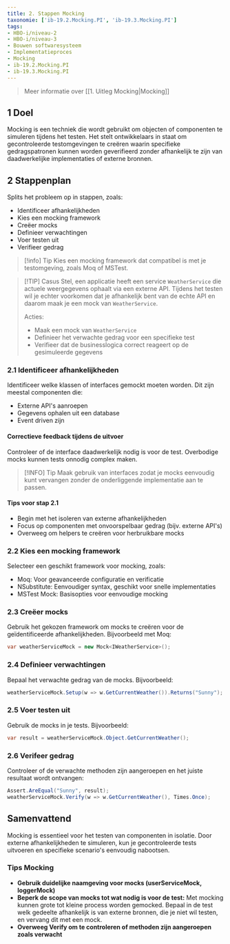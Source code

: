 ```yaml
---
title: 2. Stappen Mocking
taxonomie: ['ib-19.2.Mocking.PI', 'ib-19.3.Mocking.PI']
tags:
- HBO-i/niveau-2
- HBO-i/niveau-3
- Bouwen softwaresysteem
- Implementatieproces
- Mocking
- ib-19.2.Mocking.PI
- ib-19.3.Mocking.PI
---
```


> Meer informatie over [[1. Uitleg Mocking|Mocking]]

## 1 Doel
Mocking is een techniek die wordt gebruikt om objecten of componenten te simuleren tijdens het testen. Het stelt ontwikkelaars in staat om gecontroleerde testomgevingen te creëren waarin specifieke gedragspatronen kunnen worden geverifieerd zonder afhankelijk te zijn van daadwerkelijke implementaties of externe bronnen.

## 2 Stappenplan
Splits het probleem op in stappen, zoals:
- Identificeer afhankelijkheden
- Kies een mocking framework
- Creëer mocks
- Definieer verwachtingen
- Voer testen uit
- Verifieer gedrag

> [!info] Tip
> Kies een mocking framework dat compatibel is met je testomgeving, zoals Moq of MSTest.

> [!TIP] Casus
> Stel, een applicatie heeft een service `WeatherService` die actuele weergegevens ophaalt via een externe API. Tijdens het testen wil je echter voorkomen dat je afhankelijk bent van de echte API en daarom maak je een mock van `WeatherService`.
> 
> Acties:
> - Maak een mock van `WeatherService`
> - Definieer het verwachte gedrag voor een specifieke test
> - Verifieer dat de businesslogica correct reageert op de gesimuleerde gegevens

### 2.1 Identificeer afhankelijkheden
Identificeer welke klassen of interfaces gemockt moeten worden. Dit zijn meestal componenten die:
- Externe API's aanroepen
- Gegevens ophalen uit een database
- Event driven zijn

#### Correctieve feedback tijdens de uitvoer
Controleer of de interface daadwerkelijk nodig is voor de test. Overbodige mocks kunnen tests onnodig complex maken.

> [!INFO] Tip
> Maak gebruik van interfaces zodat je mocks eenvoudig kunt vervangen zonder de onderliggende implementatie aan te passen.

#### Tips voor stap 2.1
- Begin met het isoleren van externe afhankelijkheden
- Focus op componenten met onvoorspelbaar gedrag (bijv. externe API's)
- Overweeg om helpers te creëren voor herbruikbare mocks

### 2.2 Kies een mocking framework
Selecteer een geschikt framework voor mocking, zoals:
- Moq: Voor geavanceerde configuratie en verificatie
- NSubstitute: Eenvoudiger syntax, geschikt voor snelle implementaties
- MSTest Mock: Basisopties voor eenvoudige mocking

### 2.3 Creëer mocks
Gebruik het gekozen framework om mocks te creëren voor de geïdentificeerde afhankelijkheden. Bijvoorbeeld met Moq:
```csharp
var weatherServiceMock = new Mock<IWeatherService>();
```

### 2.4 Definieer verwachtingen
Bepaal het verwachte gedrag van de mocks. Bijvoorbeeld:
```csharp
weatherServiceMock.Setup(w => w.GetCurrentWeather()).Returns("Sunny");
```

### 2.5 Voer testen uit
Gebruik de mocks in je tests. Bijvoorbeeld:
```csharp
var result = weatherServiceMock.Object.GetCurrentWeather();
```

### 2.6 Verifeer gedrag
Controleer of de verwachte methoden zijn aangeroepen en het juiste resultaat wordt ontvangen:
```csharp
Assert.AreEqual("Sunny", result);
weatherServiceMock.Verify(w => w.GetCurrentWeather(), Times.Once);
```

## Samenvattend
Mocking is essentieel voor het testen van componenten in isolatie. Door externe afhankelijkheden te simuleren, kun je gecontroleerde tests uitvoeren en specifieke scenario's eenvoudig nabootsen.

### Tips Mocking
- **Gebruik duidelijke naamgeving voor mocks (userServiceMock, loggerMock)**
- **Beperk de scope van mocks tot wat nodig is voor de test:** Met mocking kunnen grote tot kleine process worden gemocked. Bepaal in de test welk gedeelte afhankelijk is van externe bronnen, die je niet wil testen, en vervang dit met een mock.
- **Overweeg Verify om te controleren of methoden zijn aangeroepen zoals verwacht**
